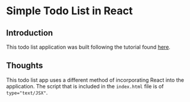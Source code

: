 # Simple Todo List in React

## Introduction

This todo list application was built following the tutorial found [here](http://pankajparashar.com/posts/todo-app-react-js/?utm_source=ActiveCampaign&utm_medium=email&utm_content=Advanced+Beginner+Challenge%3A+JavaScript+Day+18&utm_campaign=JS+Day+18).

## Thoughts

This todo list app uses a different method of incorporating React into the application. The script that is included in the `index.html` file is of `type="text/JSX"`.